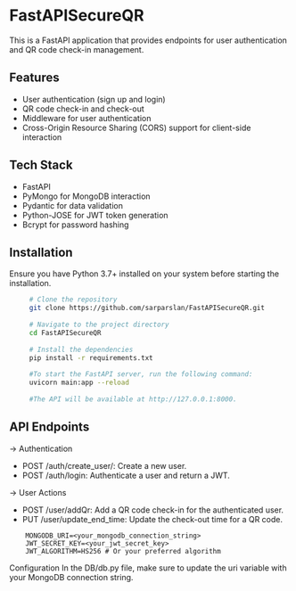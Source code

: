 # FastAPISecureQR

This is a FastAPI application that provides endpoints for user authentication and QR code check-in management.

## Features

- User authentication (sign up and login)
- QR code check-in and check-out
- Middleware for user authentication
- Cross-Origin Resource Sharing (CORS) support for client-side interaction

## Tech Stack

- FastAPI
- PyMongo for MongoDB interaction
- Pydantic for data validation
- Python-JOSE for JWT token generation
- Bcrypt for password hashing

## Installation

Ensure you have Python 3.7+ installed on your system before starting the installation.
    
   ```bash
        # Clone the repository
        git clone https://github.com/sarparslan/FastAPISecureQR.git
        
        # Navigate to the project directory
        cd FastAPISecureQR
        
        # Install the dependencies
        pip install -r requirements.txt
        
        #To start the FastAPI server, run the following command:
        uvicorn main:app --reload
        
        #The API will be available at http://127.0.0.1:8000.
  ```

  ## API Endpoints
  -> Authentication
  - POST /auth/create_user/: Create a new user. 
  - POST /auth/login: Authenticate a user and return a JWT.
  
  -> User Actions
  - POST /user/addQr: Add a QR code check-in for the authenticated user.
  - PUT /user/update_end_time: Update the check-out time for a QR code.

  ```env
      MONGODB_URI=<your_mongodb_connection_string>
      JWT_SECRET_KEY=<your_jwt_secret_key>
      JWT_ALGORITHM=HS256 # Or your preferred algorithm
 ```
Configuration
In the DB/db.py file, make sure to update the uri variable with your MongoDB connection string.
  

